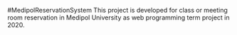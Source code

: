 #MedipolReservationSystem
This project is developed for class or meeting room reservation in Medipol University as web programming term project in 2020.
